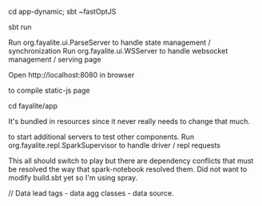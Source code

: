 cd app-dynamic; sbt ~fastOptJS

sbt run

Run org.fayalite.ui.ParseServer to handle state management / synchronization
Run org.fayalite.ui.WSServer to handle websocket management / serving page

Open http://localhost:8080 in browser

to compile static-js page

cd fayalite/app

It's bundled in resources since it never really needs to change that much.

to start additional servers to test other components.
Run org.fayalite.repl.SparkSupervisor to handle driver / repl requests


This all should switch to play but there are dependency conflicts that must be
resolved the way that spark-notebook resolved them. Did not want to modify
build.sbt yet so I'm using spray.

// Data lead tags - data agg classes - data source.